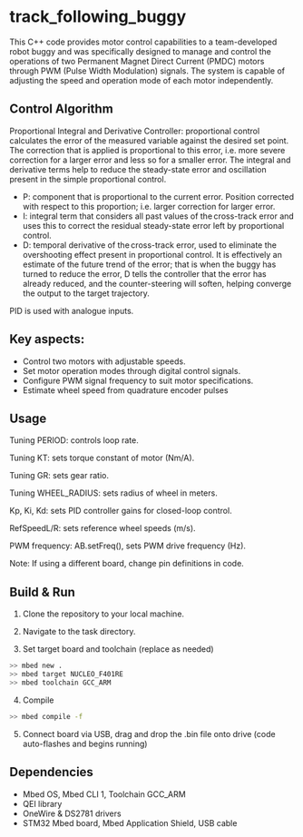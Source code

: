 ﻿# track_following_buggy
 
This C++ code provides motor control capabilities to a team-developed robot buggy and was specifically designed to manage and control the operations of two Permanent Magnet Direct Current (PMDC) motors through PWM (Pulse Width Modulation) signals. The system is capable of adjusting the speed and operation mode of each motor independently.

## Control Algorithm

Proportional Integral and Derivative Controller: proportional control calculates the error of the measured variable against the desired set point. The correction that is applied is proportional to this error, i.e. more severe correction for a larger error and less so for a smaller error. The integral and derivative terms help to reduce the steady-state error and oscillation present in the simple proportional control.  
 - P: component that is proportional to the current error. Position corrected with respect to this proportion; i.e. larger correction for larger error. 
 - I: integral term that considers all past values of the cross-track error and uses this to correct the residual steady-state error left by proportional control.  
 - D: temporal derivative of the cross-track error, used to eliminate the overshooting effect present in proportional control. It is effectively an estimate of the future trend of the error; that is when the buggy has turned to reduce the error, D tells the controller that the error has already reduced, and the counter-steering will soften, helping converge the output to the target trajectory. 

PID is used with analogue inputs.

## Key aspects:
- Control two motors with adjustable speeds.
- Set motor operation modes through digital control signals.
- Configure PWM signal frequency to suit motor specifications.
- Estimate wheel speed from quadrature encoder pulses

## Usage

Tuning PERIOD: controls loop rate.

Tuning KT: sets torque constant of motor (Nm/A).

Tuning GR: sets gear ratio.

Tuning WHEEL_RADIUS: sets radius of wheel in meters.

Kp, Ki, Kd: sets PID controller gains for closed-loop control.

RefSpeedL/R: sets reference wheel speeds (m/s).

PWM frequency: AB.setFreq(), sets PWM drive frequency (Hz).

Note: If using a different board, change pin definitions in code.

## Build & Run

1. Clone the repository to your local machine.

2. Navigate to the task directory.

3. Set target board and toolchain (replace as needed)

```bash
>> mbed new . 
>> mbed target NUCLEO_F401RE
>> mbed toolchain GCC_ARM
```

4. Compile

```bash
>> mbed compile -f
```

5. Connect board via USB, drag and drop the .bin file onto drive (code auto-flashes and begins running)

## Dependencies

- Mbed OS, Mbed CLI 1, Toolchain GCC_ARM
- QEI library
- OneWire & DS2781 drivers
- STM32 Mbed board, Mbed Application Shield, USB cable




